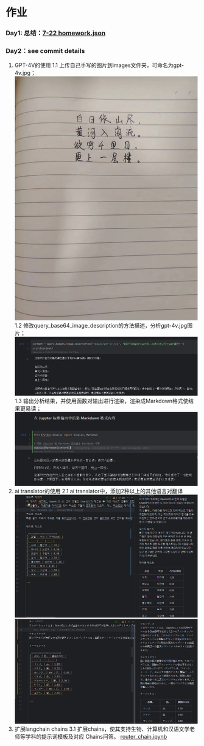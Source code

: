 # 作业
### Day1: 总结：[7-22 homework.json](7-22%20homework.json)
### Day2：see commit details
1. GPT-4V的使用
   1.1 上传自己手写的图片到images文件夹，可命名为gpt-4v.jpg；![gpt-4v.jpg](openai_api/images/gpt-4v.jpg)
   1.2 修改query_base64_image_description的方法描述，分析gpt-4v.jpg图片；![img.png](homework_images/1.1.png)
   1.3 输出分析结果，并使用函数对输出进行渲染，渲染成Markdown格式使结果更易读；![img.png](homework_images/1.3.png)
2. ai translator的使用
   2.1 ai translator中，添加2种以上的其他语言对翻译
![img.png](homework_images/korean.png)
![img.png](homework_images/japanese.png)
3. 扩展langchain chains
   3.1 扩展chains，使其支持生物、计算机和汉语文学老师等学科的提示词模板及对应 Chains问答。
[router_chain.ipynb](langchain/jupyter/chains/router_chain.ipynb)